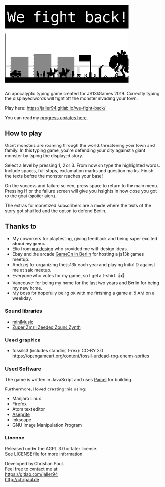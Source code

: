 # ![We fight back!](docs/title.png)

An apocalyptic typing game created for JS13kGames 2019. Correctly typing the displayed words will fight off the monster invading your town.

Play here: https://jaller94.gitlab.io/we-fight-back/

You can read my [progress updates here](https://mastodonten.de/@jaller94/tagged/js13k).

## How to play
Giant monsters are roaming through the world, threatening your town and family.
In this typing game, you're defending your city against a giant monster by typing the displayed story.

Select a level by pressing 1, 2 or 3.
From now on type the highlighted words. Include spaces, full stops, exclamation marks and question marks.
Finish the texts before the monster reaches your base!

On the success and failure screen, press space to return to the main menu. Pressing H on the failure screen will give you insights in how close you got to the goal (spoiler alert).

The extras for monetized subscribers are a mode where the texts of the story got shuffled and the option to defend Berlin.

## Thanks to
* My coworkers for playtesting, giving feedback and being super excited about my game.
* Elio from [ura.design](https://ura.design/) who provided me with design ideas.
* Ebay and the arcade [GameOn in Berlin](https://gameon.events/) for hosting a js13k games meetup.
* Andrzej for organizing the js13k each year and playing Initial D against me at said meetup.
* Everyone who votes for my game, so I get a t-shirt. 👍👀
* Vancouver for being my home for the last two years and Berlin for being my new home.
* My boss for hopefully being ok with me finishing a game at 5 AM on a weekday.

### Sound libraries
* [miniMusic](https://github.com/xem/miniMusic)
* [Zuper Zmall Zeeded Zound Zynth](https://zzfx.3d2k.com/)

### Used graphics
* fossils3 (includes standing t-rex): CC-BY 3.0 https://opengameart.org/content/fossil-undead-rpg-enemy-sprites

### Used Software
The game is written in JavaScript and uses [Parcel](https://parceljs.org/) for building.

Furthermore, I loved creating this using:
* Manjaro Linux
* Firefox
* Atom text editor
* [Aseprite](https://mastodonten.de/@jaller94/102776442577034458)
* Inkscape
* GNU Image Manipulation Program

### License
Released under the AGPL 3.0 or later license.  
See LICENSE file for more information.

Developed by Christian Paul.  
Feel free to contact me at:  
https://gitlab.com/jaller94  
http://chrpaul.de
